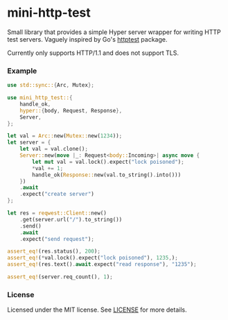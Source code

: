 # mini-http-test

Small library that provides a simple Hyper server wrapper for writing HTTP test
servers. Vaguely inspired by Go's
[httptest](https://pkg.go.dev/net/http/httptest#Server) package.

Currently only supports HTTP/1.1 and does not support TLS.

### Example

```rust
use std::sync::{Arc, Mutex};

use mini_http_test::{
    handle_ok,
    hyper::{body, Request, Response},
    Server,
};

let val = Arc::new(Mutex::new(1234));
let server = {
    let val = val.clone();
    Server::new(move |_: Request<body::Incoming>| async move {
        let mut val = val.lock().expect("lock poisoned");
        *val += 1;
        handle_ok(Response::new(val.to_string().into()))
    })
    .await
    .expect("create server")
};

let res = reqwest::Client::new()
    .get(server.url("/").to_string())
    .send()
    .await
    .expect("send request");

assert_eq!(res.status(), 200);
assert_eq!(*val.lock().expect("lock poisoned"), 1235,);
assert_eq!(res.text().await.expect("read response"), "1235");

assert_eq!(server.req_count(), 1);
```

### License

Licensed under the MIT license. See [LICENSE](LICENSE) for more details.
